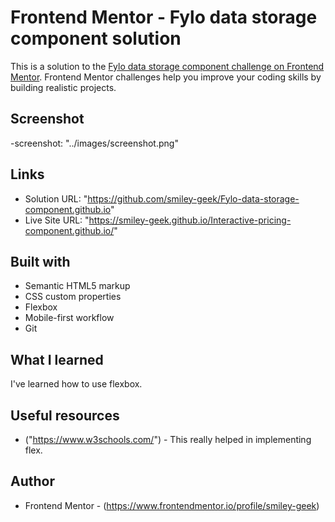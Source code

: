 # Frontend Mentor - Fylo data storage component solution

This is a solution to the [Fylo data storage component challenge on Frontend Mentor](https://www.frontendmentor.io/challenges/fylo-data-storage-component-1dZPRbV5n). Frontend Mentor challenges help you improve your coding skills by building realistic projects. 


## Screenshot

-screenshot: "../images/screenshot.png"

## Links

- Solution URL: "https://github.com/smiley-geek/Fylo-data-storage-component.github.io"
- Live Site URL: "https://smiley-geek.github.io/Interactive-pricing-component.github.io/"

## Built with

- Semantic HTML5 markup
- CSS custom properties
- Flexbox
- Mobile-first workflow
- Git

## What I learned

I've learned how to use flexbox.

## Useful resources

- ("https://www.w3schools.com/") - This really helped in implementing flex.


## Author

- Frontend Mentor - (https://www.frontendmentor.io/profile/smiley-geek)